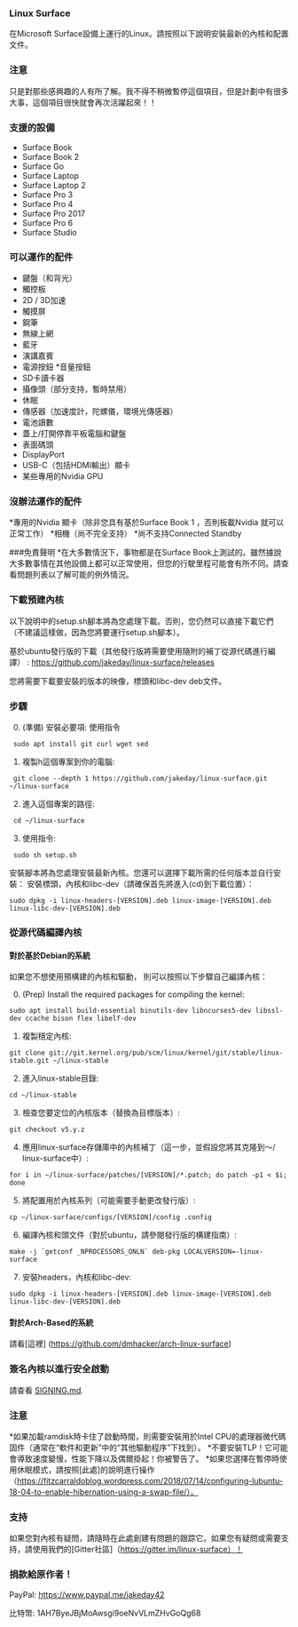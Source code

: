 ### Linux Surface

在Microsoft Surface設備上運行的Linux。請按照以下說明安裝最新的內核和配置文件。

### 注意

只是對那些感興趣的人有所了解。我不得不稍微暫停這個項目，但是計劃中有很多大事，這個項目很快就會再次活躍起來！！

### 支援的設備

* Surface Book
* Surface Book 2
* Surface Go
* Surface Laptop
* Surface Laptop 2
* Surface Pro 3
* Surface Pro 4
* Surface Pro 2017
* Surface Pro 6
* Surface Studio

### 可以運作的配件

* 鍵盤（和背光）
* 觸控板
* 2D / 3D加速
* 觸摸屏
* 鋼筆
* 無線上網
* 藍牙
* 演講嘉賓
* 電源按鈕
*音量按鈕
* SD卡讀卡器
* 攝像頭（部分支持，暫時禁用）
* 休眠
* 傳感器（加速度計，陀螺儀，環境光傳感器）
* 電池讀數
* 蓋上/打開停靠平板電腦和鍵盤
* 表面碼頭
* DisplayPort
* USB-C（包括HDMI輸出）顯卡
* 某些專用的Nvidia GPU

### 沒辦法運作的配件

*專用的Nvidia 顯卡（除非您具有基於Surface Book 1 ，否則板載Nvidia 就可以正常工作）
*相機（尚不完全支持）
*尚不支持Connected Standby

###免責聲明
*在大多數情況下，事物都是在Surface Book上測試的。雖然據說大多數事情在其他設備上都可以正常使用，但您的行駛里程可能會有所不同。請查看問題列表以了解可能的例外情況。

### 下載預建內核

以下說明中的setup.sh腳本將為您處理下載。否則，您仍然可以直接下載它們（不建議這樣做，因為您將要運行setup.sh腳本）。

基於ubuntu發行版的下載（其他發行版將需要使用隨附的補丁從源代碼進行編譯） : https://github.com/jakeday/linux-surface/releases

您將需要下載要安裝的版本的映像，標頭和libc-dev deb文件。

### 步驟

0. (準備) 安裝必要項:
  使用指令
  ```
   sudo apt install git curl wget sed
  ```
  
1. 複製h這個專案到你的電腦:
  ```
   git clone --depth 1 https://github.com/jakeday/linux-surface.git ~/linux-surface
  ```
  
2. 進入這個專案的路徑:
  ```
   cd ~/linux-surface
  ```
  
3. 使用指令:
  ```
   sudo sh setup.sh
  ```

安裝腳本將為您處理安裝最新內核。您還可以選擇下載所需的任何版本並自行安裝：
安裝標頭，內核和libc-dev（請確保首先將進入(cd)到下載位置）：
  ```
  sudo dpkg -i linux-headers-[VERSION].deb linux-image-[VERSION].deb linux-libc-dev-[VERSION].deb
  ```
  
### 從源代碼編譯內核

#### 對於基於Debian的系統

如果您不想使用預構建的內核和驅動， 則可以按照以下步驟自己編譯內核：

0. (Prep) Install the required packages for compiling the kernel:
  ```
  sudo apt install build-essential binutils-dev libncurses5-dev libssl-dev ccache bison flex libelf-dev
  ```
1. 複製穩定內核:
  ```
  git clone git://git.kernel.org/pub/scm/linux/kernel/git/stable/linux-stable.git ~/linux-stable
  ```
  
2. 進入linux-stable目錄:
  ```
  cd ~/linux-stable
  ```
  
3. 檢查您要定位的內核版本（替換為目標版本）:
  ```
  git checkout v5.y.z
  ```
  
4. 應用linux-surface存儲庫中的內核補丁（這一步，並假設您將其克隆到〜/ linux-surface中）:
  ```
  for i in ~/linux-surface/patches/[VERSION]/*.patch; do patch -p1 < $i; done
  ```
  
5. 將配置用於內核系列（可能需要手動更改發行版）:
  ```
  cp ~/linux-surface/configs/[VERSION]/config .config
  ```
  
6. 編譯內核和頭文件（對於ubuntu，請參閱發行版的構建指南）:
  ```
  make -j `getconf _NPROCESSORS_ONLN` deb-pkg LOCALVERSION=-linux-surface
  ```
  
7. 安裝headers，內核和libc-dev:
  ```
  sudo dpkg -i linux-headers-[VERSION].deb linux-image-[VERSION].deb linux-libc-dev-[VERSION].deb
  ```

#### 對於Arch-Based的系統

請看[這裡] (https://github.com/dmhacker/arch-linux-surface)

### 簽名內核以進行安全啟動

請查看 [SIGNING.md](SIGNING.md).

### 注意

*如果加載ramdisk時卡住了啟動時間，則需要安裝用於Intel CPU的處理器微代碼固件（通常在“軟件和更新”中的“其他驅動程序”下找到）。
*不要安裝TLP！它可能會導致速度變慢，性能下降以及偶爾掛起！你被警告了。
*如果您選擇在暫停時使用休眠模式，請按照[此處]的說明進行操作（https://fitzcarraldoblog.wordpress.com/2018/07/14/configuring-lubuntu-18-04-to-enable-hibernation-using-a-swap-file/）。

### 支持

如果您對內核有疑問，請隨時在此處創建有問題的跟踪它。如果您有疑問或需要支持，請使用我們的[Gitter社區]（https://gitter.im/linux-surface）！

### 捐款給原作者！

PayPal: https://www.paypal.me/jakeday42

比特幣: 1AH7ByeJBjMoAwsgi9oeNvVLmZHvGoQg68
